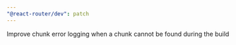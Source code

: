```yaml
---
"@react-router/dev": patch
---
```


Improve chunk error logging when a chunk cannot be found during the build
